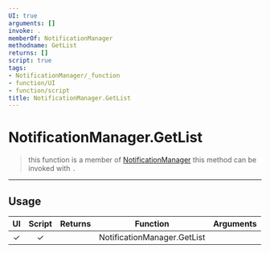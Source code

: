```yaml
---
UI: true
arguments: []
invoke: .
memberOf: NotificationManager
methodname: GetList
returns: []
script: true
tags:
- NotificationManager/_function
- function/UI
- function/script
title: NotificationManager.GetList
---
```

# NotificationManager.GetList
> this function is a member of [NotificationManager](civ-6/lua/NotificationManager.md)
> this method can be invoked with `.`
-----
## Usage
|  UI | Script | Returns | Function | Arguments |
|:---:|:------:|-------:|:--------:|:---------|
|✓|✓||NotificationManager.GetList||
